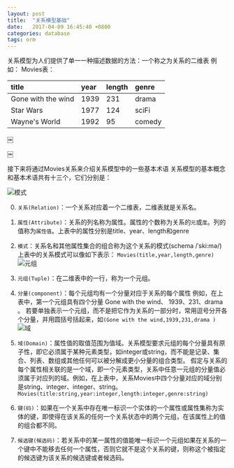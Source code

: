 ```yaml
---
layout: post
title:  "关系模型基础"
date:   2017-04-09 16:45:40 +0800
categories: database
tags: orm
---
```




关系模型为人们提供了单一一种描述数据的方法：一个称之为关系的二维表
例如：
Movies表：

| title | year | length | genre |
|:--|:-- |:-- |:-- |
| Gone with the wind | 1939 | 231 | drama |
| Star Wars | 1977 | 124 | sciFi |
| Wayne's World | 1992 | 95 | comedy |




￼

￼

接下来将通过Movies关系来介绍关系模型中的一些基本术语
关系模型的基本概念和基本术语共有十三个，它们分别是：

![模式](http://img.blog.csdn.net/20170502203739134?watermark/2/text/aHR0cDovL2Jsb2cuY3Nkbi5uZXQvcXFfMjk3NTMyODU=/font/5a6L5L2T/fontsize/400/fill/I0JBQkFCMA==/dissolve/70/gravity/SouthEast)

0. `关系(Relation)`：一个关系对应着一个二维表，二维表就是关系名。
0. `属性(Attribute)`：关系的列名称为属性。属性的个数称为关系的`元`或`度`。列的值称为`属性值`。上表中的属性分别是title、year、length和genre
0. `模式`：关系名和其他属性集合的组合称为这个关系的模式(schema /ˈski:mə/)
上表中的关系模式可以像如下表示：
`Movies(title,year,length,genre)`
![元组](http://img.blog.csdn.net/20170502204015466?watermark/2/text/aHR0cDovL2Jsb2cuY3Nkbi5uZXQvcXFfMjk3NTMyODU=/font/5a6L5L2T/fontsize/400/fill/I0JBQkFCMA==/dissolve/70/gravity/SouthEast)

0. `元组(Tuple)`：在二维表中的一行，称为一个元组。
0. `分量(component)`：每个元组均有一个分量对应于关系的每个属性
例如，在上表中，第一个元组具有四个分量 Gone with the wind、 1939、231、drama 。
若要单独表示一个元组，而不是把它作为关系的一部分时，常用逗号分开各个分量，并用圆括号括起来，如`(Gone with the wind,1939,231,drama )`  
![域](http://img.blog.csdn.net/20170502204408493?watermark/2/text/aHR0cDovL2Jsb2cuY3Nkbi5uZXQvcXFfMjk3NTMyODU=/font/5a6L5L2T/fontsize/400/fill/I0JBQkFCMA==/dissolve/70/gravity/SouthEast)

0.  `域(Domain)`：属性值的取值范围为值域。关系模型要求元组的每个分量具有原子性，即它必须属于某种元素类型，如integer或string，而不能是记录、集合、列表、数组或其他任何可以被分解成更小分量的组合类型。
假定与关系的每个属性相关联的是一个域，即一个元素类型，关系中任意一元组的分量值必须属于对应列的域。例如，在上表中，关系Movies中四个分量对应的域分别是string、integer、integer、string。
`Movies(title:string,year:integer,length:integer,genre:string)`
0. `键(码)`：如果在一个关系中存在唯一标识一个实体的一个属性或属性集称为实体的键，即使得在该关系的任何一个关系状态中的两个元组，在该属性上的值的组合都不同。
0. `候选键(候选码)`：若关系中的某一属性的值能唯一标识一个元组如果在关系的一个键中不能移去任何一个属性，否则它就不是这个关系的键，则称这个被指定的候选键为该关系的候选键或者候选码。